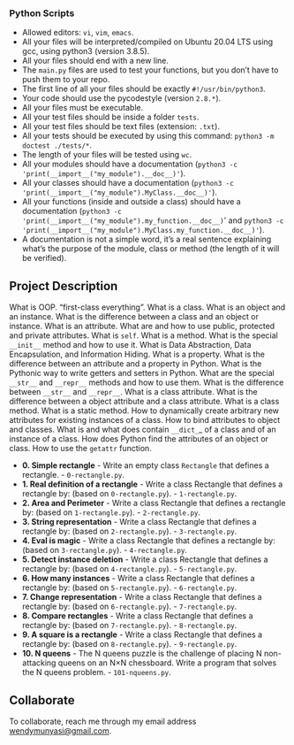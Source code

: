 
### Python Scripts
*   Allowed editors: `vi`, `vim`, `emacs`.
*   All your files will be interpreted/compiled on Ubuntu 20.04 LTS using gcc, using python3 (version 3.8.5).
*   All your files should end with a new line.
*   The `main.py` files are used to test your functions, but you don’t have to push them to your repo.
*   The first line of all your files should be exactly `#!/usr/bin/python3`.
*   Your code should use the pycodestyle (version `2.8.*`).
*   All your files must be executable.
*   All your test files should be inside a folder `tests`.
*   All your test files should be text files (extension: `.txt`).
*   All your tests should be executed by using this command: `python3 -m doctest ./tests/*`.
*   The length of your files will be tested using `wc`.
*   All your modules should have a documentation (`python3 -c 'print(__import__("my_module").__doc__)'`).
*   All your classes should have a documentation (`python3 -c 'print(__import__("my_module").MyClass.__doc__)'`).
*   All your functions (inside and outside a class) should have a documentation (`python3 -c 'print(__import__("my_module").my_function.__doc__)`' and `python3 -c 'print(__import__("my_module").MyClass.my_function.__doc__)'`).
*   A documentation is not a simple word, it’s a real sentence explaining what’s the purpose of the module, class or method (the length of it will be verified).


## Project Description
What is OOP.
“first-class everything”.
What is a class.
What is an object and an instance.
What is the difference between a class and an object or instance.
What is an attribute.
What are and how to use public, protected and private attributes.
What is `self`.
What is a method.
What is the special `__init__` method and how to use it.
What is Data Abstraction, Data Encapsulation, and Information Hiding.
What is a property.
What is the difference between an attribute and a property in Python.
What is the Pythonic way to write getters and setters in Python.
What are the special `__str__` and `__repr__` methods and how to use them.
What is the difference between `__str__` and `__repr__`.
What is a class attribute.
What is the difference between a object attribute and a class attribute.
What is a class method.
What is a static method.
How to dynamically create arbitrary new attributes for existing instances of a class.
How to bind attributes to object and classes.
What is and what does contain `__dict_`_ of a class and of an instance of a class.
How does Python find the attributes of an object or class.
How to use the `getattr` function.


* **0. Simple rectangle** - Write an empty class `Rectangle` that defines a rectangle. - `0-rectangle.py`.
* **1. Real definition of a rectangle** - Write a class Rectangle that defines a rectangle by: (based on `0-rectangle.py`). - `1-rectangle.py`.
* **2. Area and Perimeter** - Write a class Rectangle that defines a rectangle by: (based on `1-rectangle.py`). - `2-rectangle.py`.
* **3. String representation** - Write a class Rectangle that defines a rectangle by: (based on `2-rectangle.py`). - `3-rectangle.py`.
* **4. Eval is magic** - Write a class Rectangle that defines a rectangle by: (based on `3-rectangle.py`). - `4-rectangle.py`.
* **5. Detect instance deletion** - Write a class Rectangle that defines a rectangle by: (based on `4-rectangle.py`). - `5-rectangle.py`.
* **6. How many instances** - Write a class Rectangle that defines a rectangle by: (based on `5-rectangle.py`). - `6-rectangle.py`.
* **7. Change representation** - Write a class Rectangle that defines a rectangle by: (based on `6-rectangle.py`). - `7-rectangle.py`.
* **8. Compare rectangles** - Write a class Rectangle that defines a rectangle by: (based on `7-rectangle.py`). - `8-rectangle.py`.
* **9. A square is a rectangle** - Write a class Rectangle that defines a rectangle by: (based on `8-rectangle.py`). - `9-rectangle.py`.
* **10. N queens** - The N queens puzzle is the challenge of placing N non-attacking queens on an N×N chessboard. Write a program that solves the N queens problem. - `101-nqueens.py`.

## Collaborate

To collaborate, reach me through my email address wendymunyasi@gmail.com.
